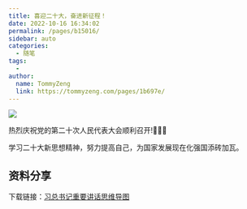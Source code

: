 ```yaml
---
title: 喜迎二十大，奋进新征程！
date: 2022-10-16 16:34:02
permalink: /pages/b15016/
sidebar: auto
categories:
  - 随笔
tags:
  - 
author: 
  name: TommyZeng
  link: https://tommyzeng.com/pages/1b697e/
---
```




![](https://fastly.jsdelivr.net/gh/TommyZeng777/picgo/img/202210161659802.png)

热烈庆祝党的第二十次人民代表大会顺利召开!🎉🎉🎉

学习二十大新思想精神，努力提高自己，为国家发展现在化强国添砖加瓦。<!-- more -->

## 资料分享

下载链接：[习总书记重要讲话思维导图](/PDF/习近平总书记重要讲话思维导图.pdf)

<iframe :src="$withBase('/PDF/习近平总书记重要讲话思维导图.pdf')" width="100%" height="400" frameborder="0" scrolling="No" leftmargin="0" topmargin="0"></iframe>